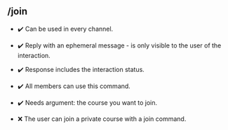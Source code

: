 ## /join

- :heavy_check_mark: Can be used in every channel.
- :heavy_check_mark: Reply with an ephemeral message - is only visible to the user of the interaction.
- :heavy_check_mark: Response includes the interaction status.
- :heavy_check_mark: All members can use this command.
- :heavy_check_mark: Needs argument: the course you want to join.

- :x: The user can join a private course with a join command.